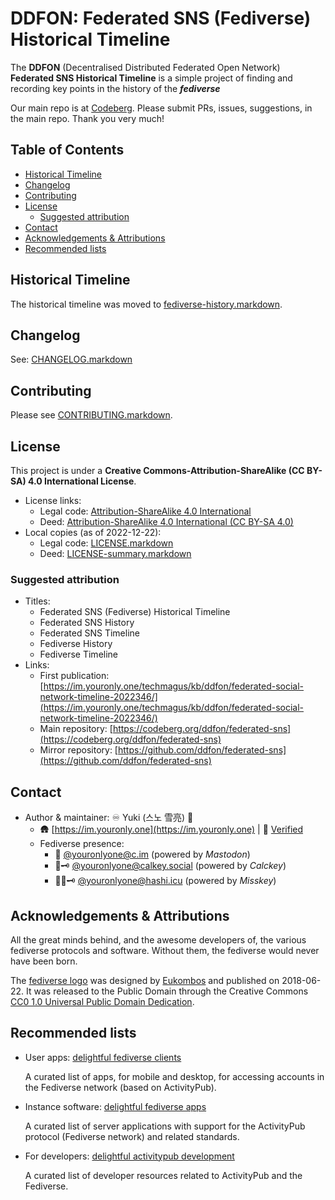 <!-- omit in toc -->
# DDFON: Federated SNS (Fediverse) Historical Timeline

The **DDFON** (Decentralised Distributed Federated Open Network) **Federated SNS Historical Timeline** is a simple project of finding and recording key points in the history of the ***fediverse***

Our main repo is at [Codeberg](https://codeberg.org/ddfon/federated-sns/). Please submit PRs, issues, suggestions, in the main repo. Thank you very much!

<!-- omit in toc -->
## Table of Contents

- [Historical Timeline](#historical-timeline)
- [Changelog](#changelog)
- [Contributing](#contributing)
- [License](#license)
  - [Suggested attribution](#suggested-attribution)
- [Contact](#contact)
- [Acknowledgements \& Attributions](#acknowledgements--attributions)
- [Recommended lists](#recommended-lists)

## Historical Timeline

The historical timeline was moved to [fediverse-history.markdown](fediverse-history.markdown).

## Changelog

See: [CHANGELOG.markdown](CHANGELOG.markdown)

## Contributing

Please see [CONTRIBUTING.markdown](CONTRIBUTING.markdown).

## License

This project is under a **Creative Commons-Attribution-ShareAlike (CC BY-SA) 4.0 International License**.

- License links:
  - Legal code: [Attribution-ShareAlike 4.0 International](https://creativecommons.org/licenses/by-sa/4.0/legalcode)
  - Deed: [Attribution-ShareAlike 4.0 International (CC BY-SA 4.0)](https://creativecommons.org/licenses/by-sa/4.0/)
- Local copies (as of 2022-12-22):
  - Legal code: [LICENSE.markdown](LICENSE.markdown)
  - Deed: [LICENSE-summary.markdown](LICENSE-summary.markdown)

### Suggested attribution

- Titles:
  - Federated SNS (Fediverse) Historical Timeline
  - Federated SNS History
  - Federated SNS Timeline
  - Fediverse History
  - Fediverse Timeline
- Links:
  - First publication: [https://im.youronly.one/techmagus/kb/ddfon/federated-social-network-timeline-2022346/](https://im.youronly.one/techmagus/kb/ddfon/federated-social-network-timeline-2022346/)
  - Main repository: [https://codeberg.org/ddfon/federated-sns](https://codeberg.org/ddfon/federated-sns)
  - Mirror repository: [https://github.com/ddfon/federated-sns](https://github.com/ddfon/federated-sns)

## Contact

- Author & maintainer: ♾️ Yuki (스노 雪亮) 🐬
  - 🛖 [https://im.youronly.one](https://im.youronly.one) | 🔏 [Verified](https://im.youronly.one/p/verified/)
  - Fediverse presence:
    - 🦣 [@youronlyone@c.im](https://c.im/@youronlyone) (powered by *Mastodon*)
    - 🧮🗝️ [@youronlyone@calkey.social](https://calckey.social/@youronlyone) (powered by *Calckey*)
    - 👩🏾🗝️ [@youronlyone@hashi.icu](https://hashi.icu/@youronlyone) (powered by *Misskey*)

## Acknowledgements & Attributions

All the great minds behind, and the awesome developers of, the various fediverse protocols and software. Without them, the fediverse would never have been born.

The [fediverse logo](https://commons.wikimedia.org/wiki/File:Fediverse_logo_proposal.svg) was designed by [Eukombos](https://commons.wikimedia.org/wiki/User:Eukombos) and published on 2018-06-22. It was released to the Public Domain through the Creative Commons [CC0 1.0 Universal Public Domain Dedication](https://creativecommons.org/publicdomain/zero/1.0/deed.en).

## Recommended lists

- User apps: [delightful fediverse clients](https://codeberg.org/fediverse/delightful-fediverse-clients)

  A curated list of apps, for mobile and desktop, for accessing accounts in the Fediverse network (based on ActivityPub).
- Instance software: [delightful fediverse apps](https://codeberg.org/fediverse/delightful-fediverse-apps)

  A curated list of server applications with support for the ActivityPub protocol (Fediverse network) and related standards.
- For developers: [delightful activitypub development](https://codeberg.org/fediverse/delightful-activitypub-development)

  A curated list of developer resources related to ActivityPub and the Fediverse.
<!--
- [delightful fediverse resources](https://codeberg.org/fediverse/delightful-fediverse-resources) - A curated list of delightful articles, videos, and websites, that provide information about the Fediverse.
-->
